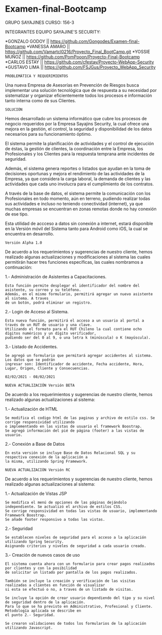 # Examen-final-Bootcamp

GRUPO SAYAJINES CURSO: 156-3

INTEGRANTES EQUIPO SAYAJINE'S SECURITY:

 *GONZALO GODOY || https://github.com/Gongodes/Examen-final-Bootcamp
 *VANESSA AMARO || https://github.com/Vamartcl0216/Proyecto_Final_BootCamp.git
 *YOSSIE MUÑOZ  || https://github.com/PomPooon/Proyecto-Final-Bootcamp
 *CARLOS ESTAY  || https://github.com/cfestay/Proyecto-WebApp-Security
 *GUSTAVO LIMA  || https://github.com/FSJGus/Proyecto_WebApp_Security


~~~~~~~~~~~~~~~~~~~~~~~~~~~~~~~~~~~~~~~~~~~~~~~~~~~~~~~~~~~~~~~~~~~~~~~~~~~~~~~~~~~~~~~~~~~~~~~~~~~~~~~~~~~~~~~~~~~~~~~
PROBLEMÁTICA Y REQUERIMIENTOS
~~~~~~~~~~~~~~~~~~~~~~~~~~~~~~~~~~~~~~~~~~~~~~~~~~~~~~~~~~~~~~~~~~~~~~~~~~~~~~~~~~~~~~~~~~~~~~~~~~~~~~~~~~~~~~~~~~~~~~~

Una nueva Empresa de Asesorías en Prevención de Riesgos 
busca implementar una solución tecnológica que de respuesta 
a su necesidad por sistematizar y organizar eficientemente 
todos los procesos e información tanto interna como de sus Clientes.

~~~~~~~~~~~~~~~~~~~~~~~~~~~~~~~~~~~~~~~~~~~~~~~~~~~~~~~~~~~~~~~~~~~~~~~~~~~~~~~~~~~~~~~~~~~~~~~~~~~~~~~~~~~~~~~~~~~~~~
SOLUCIÓN
~~~~~~~~~~~~~~~~~~~~~~~~~~~~~~~~~~~~~~~~~~~~~~~~~~~~~~~~~~~~~~~~~~~~~~~~~~~~~~~~~~~~~~~~~~~~~~~~~~~~~~~~~~~~~~~~~~~~~~


Hemos desarrollado un sistema informático que cubre los procesos de negocio 
requeridos por la Empresa Sayajins Security, la cual ofrece una mejora en la gestión, el control, 
la seguridad y disponibilidad de los datos necesarios para su funcionamiento óptimo.  

El sistema permite la planificación de actividades y el control de ejecución de éstas, 
la gestión de clientes, la coordinación entre la Empresa, los Profesionales y los 
Clientes para la respuesta temprana ante incidentes de seguridad. 

Además, el sistema genera reportes o listados que ayudan en la toma de decisiones oportunas y
mejora el rendimiento de las actividades de la Empresa, ya que considera la carga laboral,  la demanda de clientes 
y las actividades que cada uno involucra para el cumplimiento de los contratos.
 
A través de la base de datos, el sistema permite la comunicación con los Profesionales en todo momento, 
aún en terreno, pudiendo realizar todas sus actividades e incluso no teniendo conectividad (internet), 
ya que muchas empresas se encuentran en zonas remotas donde no hay conexión de ese tipo.
 
Esta utilidad de accceso a datos sin conexión a internet, estará disponible en la Versión 
móvil del Sistema tanto para Android como iOS, la cual se encuentra en desarrollo.

~~~~~~~~~~~~~~~~~~~~~~~~~~~~~~~~~~~~~~~~~~~~~~~~~~~~~~~~~~~~~~~~~~~~~~~~~~~~~~~~~~~~~~~~~~~~~~~~~~~~~~~~~~~~~~~~~~~
Versión Alpha 1.0
~~~~~~~~~~~~~~~~~~~~~~~~~~~~~~~~~~~~~~~~~~~~~~~~~~~~~~~~~~~~~~~~~~~~~~~~~~~~~~~~~~~~~~~~~~~~~~~~~~~~~~~~~~~~~~~~~~~

De acuerdo a los requerimientos y sugerencias de nuestro cliente, hemos realizado
algunas actualizaciones y modificaciones al sistema las cuales permitirán hacer tres funciones específicas,
las cuales nombramos a continuación:

 1.- Administración de Asistentes a Capacitaciones.

	Esta función permite desplegar el identificador del nombre del asistente, su correo y su teléfono. 
	Además, en el mismo formulario, permitirá agregar un nuevo asistente al sistema. A traves
	de un botón, podrá eliminar un registro.

 2.- Login de Acceso al Sistema.
	
	Esta nueva función, permitirá el acceso a un usuario al portal a través de un RUT de usuario y una clave.
	Utilizando el formato para el RUT Chileno la cual contiene ocho dígitos numéricos y un dígito verificador,
	pudiendo ser del 0 al 9, o una letra k (minúscula) o K (mayúscula).

 3.- Listado de Accidentes.

	Se agregó un formulario que permitará agregar accidentes al sistema. Los datos que se podrán 
	ingresar son: Identificador de accidente, Fecha accidente, Hora, Lugar, Origen, Cliente y Consecuencias.

~~~~~~~~~~~~~~~~~~~~~~~~~~~~~~~~~~~~~~~~~~~~~~~~~~~~~~~~~~~~~~~~~~~~~~~~~~~~~~~~~~~~~~~~~~~~~~~~~~~~~~~~~~~~~~~~~~~~~
02/02/2021 - 08/02/2021

NUEVA ACTUALIZACIÓN Versión BETA
~~~~~~~~~~~~~~~~~~~~~~~~~~~~~~~~~~~~~~~~~~~~~~~~~~~~~~~~~~~~~~~~~~~~~~~~~~~~~~~~~~~~~~~~~~~~~~~~~~~~~~~~~~~~~~~~~~~~~

De acuerdo a los requerimientos y sugerencias de nuestro cliente, hemos realizado
algunas actualizaciones al sistema:

 1.- Actualización de HTML

	Se modifica el codigo html de las paginas y archivo de estilo css. Se corrige responsividad utilizando
	o implementando en las vistas de usuario el framework Boostrap. 
	Se agregó información del pié de página (footer) a las vistas de usuario.

 2.- Conexión a Base de Datos

	En esta versión se incluye Base de Datos Relacional SQL y su respectiva conexión de la aplicación a 
	la misma, utilizando Spring Framework.


~~~~~~~~~~~~~~~~~~~~~~~~~~~~~~~~~~~~~~~~~~~~~~~~~~~~~~~~~~~~~~~~~~~~~~~~~~~~~~~~~~~~~~~~~~~~~~~~~~~~~~~~~~~~~~~~~~~~~~~~
NUEVA ACTUALIZACIÓN Versión RC
~~~~~~~~~~~~~~~~~~~~~~~~~~~~~~~~~~~~~~~~~~~~~~~~~~~~~~~~~~~~~~~~~~~~~~~~~~~~~~~~~~~~~~~~~~~~~~~~~~~~~~~~~~~~~~~~~~~~~~~~

De acuerdo a los requerimientos y sugerencias de nuestro cliente, hemos realizado
algunas actualizaciones al sistema:

 1.- Actualización de Vistas JSP

	Se modifica el menú de opciones de las páginas dejándolo independiente. Se actualizó el archivo de estilos CSS. 
	Se corrige responsividad en todas las vistas de usuario, implementando Framework Boostrap.
	Se añade footer responsivo a todas las vistas.

 2.- Seguridad

	Se establecen niveles de seguridad para el acceso a la aplicación utilizando Spring Security.
	Asignando criterios y niveles de seguridad a cada usuario creado. 
	
 3.- Creación de nuevos casos de uso

	El sistema cuenta ahora con un formulario para crear pagos realizados por clientes y con la posibilidad
	de solicitar un listado por pantalla de los pagos realizados.

	También se incluye la creación y verificación de las visitas realizadas a clientes en función de visualizar 
	si esta se efectuó o no, a traves de un listado de visitas.

	Se incluye la opción de crear usuario dependiendo del tipo y su nivel de seguridad dentro de la aplicación. 
	Para lo que se ha previsto en Administrativo, Profesional y Cliente. Metodología aplicada se describe en
	el punto 2.- Seguridad.
	
	Se crearon validaciones de todos los formularios de la aplicación utilizando Javascript.

	
	

~~~~~~~~~~~~~~~~~~~~~~~~~~~~~~~~~~~~~~~~~~~~~~~~~~~~~~~~~~~~~~~~~~~~~~~~~~~~~~~~~~~~~~~~~~~~~~~~~~~~~~~~~~~~~~~~~~~~~~~~
